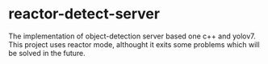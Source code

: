 # reactor-detect-server
The implementation of object-detection server based one c++ and yolov7. This project uses reactor mode, althought it exits some problems which will be solved in the future.
